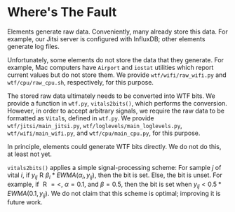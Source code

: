 # Where's The Fault

Elements generate raw data. Conveniently, many already store this data. For example, our Jitsi server is configured with InfluxDB; other elements generate log files.

Unfortunately, some elements do not store the data that they generate. For example, Mac computers have `Airport` and `iostat` utilities which report current values but do not store them. We provide `wtf/wifi/raw_wifi.py` and `wtf/cpu/raw_cpu.sh`, respectively, for this purpose.

The stored raw data ultimately needs to be converted into WTF bits. We provide a function in `wtf.py`, `vitals2bits()`, which performs the conversion. However, in order to accept arbitrary signals, we require the raw data to be formatted as `Vital`s, defined in `wtf.py`. We provide `wtf/jitsi/main_jitsi.py`, `wtf/loglevels/main_loglevels.py`, `wtf/wifi/main_wifi.py`, and `wtf/cpu/main_cpu.py`, for this purpose.

In principle, elements could generate WTF bits directly. We do not do this, at least not yet.

`vitals2bits()` applies a simple signal-processing scheme: For sample $j$ of vital $i$, if $y_{ij} \mathrel{R} \beta_i * EWMA(\alpha_i, y_{ij})$, then the bit is set. Else, the bit is unset. For example, if $\mathrel{R} = <$, $\alpha = 0.1$, and $\beta = 0.5$, then the bit is set when $y_{ij} < 0.5 * EWMA(0.1, y_{ij})$. We do not claim that this scheme is optimal; improving it is future work.

